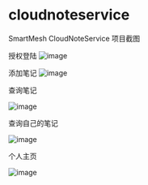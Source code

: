 # cloudnoteservice
SmartMesh CloudNoteService
项目截图

授权登陆
![image](https://github.com/zhanyifan1997/cloudnoteservice/blob/master/images/%E6%8E%88%E6%9D%83%E7%99%BB%E9%99%86.png)


添加笔记
![image](https://github.com/zhanyifan1997/cloudnoteservice/blob/master/images/%E6%B7%BB%E5%8A%A0%E7%AC%94%E8%AE%B0%E9%A1%B5%E9%9D%A2.png)


查询笔记

![image](https://github.com/zhanyifan1997/cloudnoteservice/blob/master/images/%E6%9F%A5%E8%AF%A2%E7%AC%94%E8%AE%B0%E9%A1%B5%E9%9D%A2.png)


查询自己的笔记

![image](https://github.com/zhanyifan1997/cloudnoteservice/blob/master/images/%E6%9F%A5%E8%AF%A2%E8%87%AA%E5%B7%B1%E7%9A%84%E7%AC%94%E8%AE%B0.png)


个人主页

![image](https://github.com/zhanyifan1997/cloudnoteservice/blob/master/images/%E4%B8%AA%E4%BA%BA%E9%A1%B5%E9%9D%A2.png)

